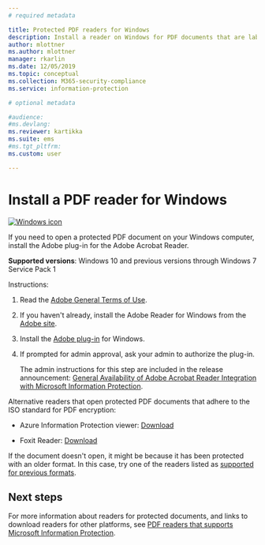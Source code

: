 ```yaml
---
# required metadata

title: Protected PDF readers for Windows
description: Install a reader on Windows for PDF documents that are labeled for classification and protection
author: mlottner
ms.author: mlottner
manager: rkarlin
ms.date: 12/05/2019
ms.topic: conceptual
ms.collection: M365-security-compliance
ms.service: information-protection

# optional metadata

#audience:
#ms.devlang:
ms.reviewer: kartikka
ms.suite: ems
#ms.tgt_pltfrm:
ms.custom: user

---
```


# Install a PDF reader for Windows

[![Windows icon](../media/develop/windows-icon.png)](https://go.microsoft.com/fwlink/?linkid=2050049)

If you need to open a protected PDF document on your Windows computer, install the Adobe plug-in for the Adobe Acrobat Reader.

**Supported versions**: Windows 10 and previous versions through Windows 7 Service Pack 1

Instructions: 

1. Read the [Adobe General Terms of Use](https://www.adobe.com/legal/terms.html).

2. If you haven't already, install the Adobe Reader for Windows from the [Adobe site](https://www.adobe.com/).

3. Install the [Adobe plug-in](https://go.microsoft.com/fwlink/?linkid=2050049) for Windows.

4. If prompted for admin approval, ask your admin to authorize the plug-in.
    
    The admin instructions for this step are included in the release announcement: [General Availability of Adobe Acrobat Reader Integration with Microsoft Information Protection](https://techcommunity.microsoft.com/t5/Azure-Information-Protection/General-Availability-of-Adobe-Acrobat-Reader-integration-with/ba-p/298396).

Alternative readers that open protected PDF documents that adhere to the ISO standard for PDF encryption:

- Azure Information Protection viewer: [Download](https://go.microsoft.com/fwlink/?linkid=838993)

- Foxit Reader: [Download](https://www.foxitsoftware.com/pdf-reader/)


If the document doesn't open, it might be because it has been protected with an older format. In this case, try one of the readers listed as [supported for previous formats](protected-pdf-readers.md#support-for-previous-formats).

## Next steps

For more information about readers for protected documents, and links to download readers for other platforms, see [PDF readers that supports Microsoft Information Protection](protected-pdf-readers.md).

